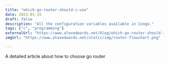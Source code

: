 ```yaml
---
title: "which-go-router-should-i-use"
date: 2023-01-15
draft: false
description: "All the configuration variables available in Congo."
tags: ["c", "programming"]
externalUrl: "https://www.alexedwards.net/blog/which-go-router-should-i-use"
imgUrl: "https://www.alexedwards.net/static/img/router-flowchart.png"

---
```


A detailed article about how to choose go router
